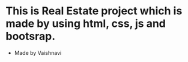  # This is Real Estate project which is made by using html, css, js and bootsrap.
 - Made by Vaishnavi 